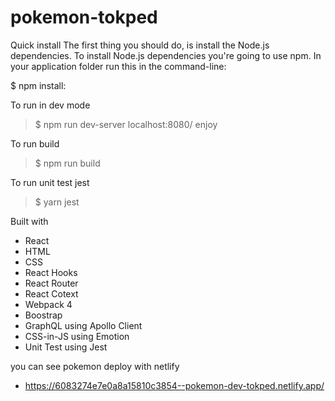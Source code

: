 # pokemon-tokped
Quick install
The first thing you should do, is install the Node.js dependencies. To install Node.js dependencies you're going to use npm. In your application folder run this in the command-line:

$ npm install:

To run in dev mode

> $ npm run dev-server
> localhost:8080/
> enjoy

To run build 
> $ npm run build

To run unit test jest

> $ yarn jest

Built with

- React
- HTML
- CSS
- React Hooks
- React Router
- React Cotext
- Webpack 4
- Boostrap
- GraphQL using Apollo Client
- CSS-in-JS using Emotion
- Unit Test using Jest

you can see pokemon deploy with netlify
- https://6083274e7e0a8a15810c3854--pokemon-dev-tokped.netlify.app/
